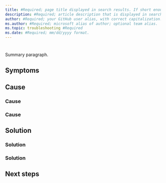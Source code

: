```yaml
---
title: #Required; page title displayed in search results. If short enough, include the message, or key words from the message.
description: #Required; article description that is displayed in search results. Include the complete message that the customer sees.
author: #Required; your GitHub user alias, with correct capitalization.
ms.author: #Required; microsoft alias of author; optional team alias.
ms.topic: troubleshooting #Required
ms.date: #Required; mm/dd/yyyy format.
---
```


<!---Recommended: Remove all the comments in this template before you
sign-off or merge to master.--->

<!---Problem resolution articles help customers quickly identify the problem or error that they are having with a service or feature, identify the cause of the problem, and find steps that can be performed to resolve the problem.
--->

# <Problem message or key words>
<!---Required--->

Summary paragraph.
<!---Required:
The summary describes the symptom that the customer is experiencing. This summary should also include any prerequisite actions that should be performed before resolving the problem.
--->

## Symptoms

<!---Required:
Precisely describe what the customer should be experiencing when encountering the problem. If the title can't contain the complete message, expand on it here. If there is relevant general troubleshooting information available, link to it from here.
--->

## Cause
<!---Required:
Describe the cause of the symptoms. It is possible that there could be several causes for a problem. List each one as an H3 with **Cause #** where **#** is a successive number of possible causes.
--->
### Cause #
<!---Optional:
Most common cause.
--->
### Cause #
<!---Optional:
Next most common cause.
--->

## Solution
<!---Required:
List the steps that should be taken to resolve the problem. It is possible that there could be several solutions for a problem. If there are multiple solutions, put them in the order of complexity and provide instructions on how to choose from among them. If workaround information is available to temporarily alleviate the symptoms, list them in this section.
--->
### Solution #
<!---Optional:
Most common solution.
--->
### Solution #
<!---Optional:
Next most common solution.
--->

## Next steps

<!--- Optional:
Include this section if there are 1 -3 concrete, highly relevant next steps the user should take. Delete if there are no next steps. This is not a place for a list of links. If you include links to next steps, make sure to include text to explain why the next steps are relevant or important. --->